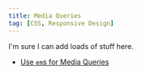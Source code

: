 ```yaml
---
title: Media Queries
tag: [CSS, Responsive Design]
---
```

I'm sure I can add loads of stuff here.

* [Use `em`s for Media Queries](https://zellwk.com/blog/media-query-units/)
